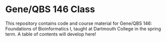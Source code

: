 # Gene/QBS 146 Class

This repository contains code and course material for Gene/QBS 146: Foundations of Bioinformatics I, taught at Dartmouth College in the spring term. A table of contents will develop here!

